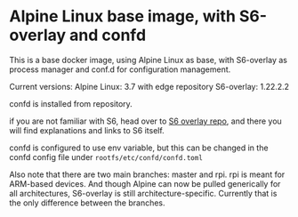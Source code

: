 # Alpine Linux base image, with S6-overlay and confd

This is a base docker image, using Alpine Linux as base, with S6-overlay as process manager and conf.d for configuration management.

Current versions:
Alpine Linux: 3.7 with edge repository
S6-overlay: 1.22.2.2

confd is installed from repository.

if you are not familiar with S6, head over to [S6 overlay repo](https://github.com/just-containers/s6-overlay), and there you will find explanations and links to S6 itself.

confd is configured to use env variable, but this can be changed in the confd config file under `rootfs/etc/confd/confd.toml`

Also note that there are two main branches: master and rpi. rpi is meant for ARM-based devices. And though Alpine can now be pulled generically for all architectures, S6-overlay is still architecture-specific. Currently that is the only difference between the branches.
